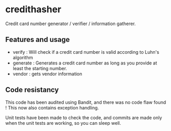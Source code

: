 # credithasher

Credit card number generator / verifier / information gatherer.

## Features and usage

 - verify : Will check if a credit card number is valid according to Luhn's algorithm
 - generate : Generates a credit card number as long as you provide at least the starting number.
 - vendor : gets vendor information
 
## Code resistancy

This code has been audited using Bandit, and there was no code flaw found !
This now also contains exception handling.

Unit tests have been made to check the code, and commits are made only when the unit tests are working, so you can sleep well.
